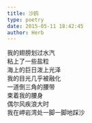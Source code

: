 ```yaml
---  
title: 沙鸥  
type: poetry  
date: 2015-05-11 18:42:45  
author: Herb    
---  
```

我的翅膀划过水汽  
粘上了一些盐粒  
海上的巨日泼上光泽  
我的目光几乎被融化  
一道倒三角的腰带  
束着我的腰身  
偶尔风疾浪大时  
我在岬岩湾处一脚一脚地踩沙
